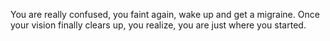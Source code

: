 You are really confused, you faint again, wake up and get a migraine.
Once your vision finally clears up, you realize, you are just where you started.

